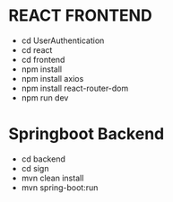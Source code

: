 #  REACT FRONTEND
- cd UserAuthentication
- cd react
- cd frontend
- npm install
- npm install axios
- npm install react-router-dom
- npm run dev


# Springboot Backend
- cd backend
- cd sign
- mvn clean install
- mvn spring-boot:run
